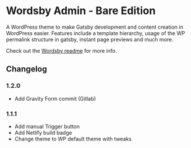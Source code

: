 # Wordsby Admin - Bare Edition

A WordPress theme to make Gatsby development and content creation in WordPress easier. Features include a template hierarchy, usage of the WP permalink structure in gatsby, instant page previews and much more.

Check out the [Wordsby readme](https://github.com/TylerBarnes/wordsby) for more info.

## Changelog

### 1.2.0

- Add Gravity Form commit (Gitlab)

### 1.1.1

- Add manual Trigger button
- Add Netlify build badge
- Change theme to WP default theme with tweaks
